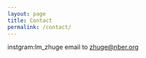 ```yaml
---
layout: page
title: Contact
permalink: /contact/
---
```


instgram:lm_zhuge
email to zhuge@nber.org
